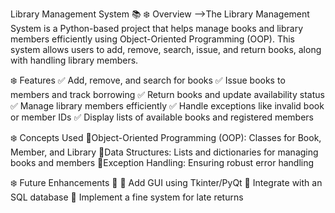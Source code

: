 Library Management System 📚
❄️ Overview
-->The Library Management System is a Python-based project that helps manage books and library members efficiently using Object-Oriented Programming (OOP). This system allows users to add, remove, search, issue, and return books, along with handling library members.

❄️ Features
✅ Add, remove, and search for books
✅ Issue books to members and track borrowing
✅ Return books and update availability status
✅ Manage library members efficiently
✅ Handle exceptions like invalid book or member IDs
✅ Display lists of available books and registered members

❄️ Concepts Used
🔹Object-Oriented Programming (OOP): Classes for Book, Member, and Library
🔹Data Structures: Lists and dictionaries for managing books and members
🔹Exception Handling: Ensuring robust error handling

❄️ Future Enhancements 🚀
🔹 Add GUI using Tkinter/PyQt
🔹 Integrate with an SQL database
🔹 Implement a fine system for late returns

